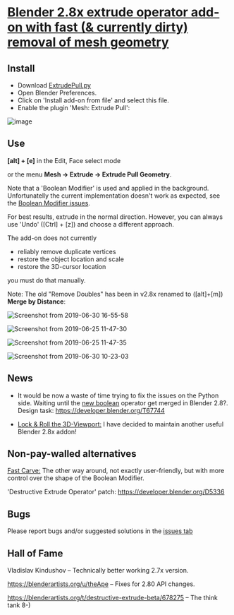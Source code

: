 # [Blender 2.8x extrude operator add-on with fast (& currently dirty) removal of mesh geometry](https://capnm.github.io/b8ExtrudePull/)

## Install

* Download [ExtrudePull.py](https://raw.githubusercontent.com/capnm/B8ExtrudePull/master/ExtrudePull.py)
* Open Blender Preferences.
* Click on 'Install add-on from file' and select this file.
* Enable the plugin 'Mesh: Extrude Pull':

![image](https://user-images.githubusercontent.com/4047289/60091072-0fca5780-9744-11e9-967f-76c949d8f753.png)

## Use

**[alt] + [e]** in the Edit, Face select mode

or the menu **Mesh → Extrude → Extrude Pull Geometry**.

Note that a 'Boolean Modifier' is used and applied in the background. Unfortunatelly the current implementation doesn't work as expected, see the [Boolean Modifier issues](https://developer.blender.org/T47030).

For best results, extrude in the normal direction. However, you can always use 'Undo' ([Ctrl] + [z]) and choose a different approach.

The add-on does not currently

+ reliably remove duplicate vertices
+ restore the object location and scale
+ restore the 3D-cursor location

you must do that manually.

Note: The old "Remove Doubles" has been in v2.8x renamed to ([alt]+[m]) **Merge by Distance**:


![Screenshot from 2019-06-30 16-55-58](https://user-images.githubusercontent.com/4047289/60398425-113abc00-9b58-11e9-8276-dea44e8c2d21.png)  

![Screenshot from 2019-06-25 11-47-30](https://user-images.githubusercontent.com/4047289/60088611-3f2a9580-973f-11e9-8b1d-5fdb163c8170.png)  

![Screenshot from 2019-06-25 11-47-35](https://user-images.githubusercontent.com/4047289/60088624-45b90d00-973f-11e9-8555-2ded79cc74dd.png)  

![Screenshot from 2019-06-30 10-23-03](https://user-images.githubusercontent.com/4047289/60394273-02d1ad80-9b22-11e9-9358-06060fa418ba.png)


##  News

+ It would be now a waste of time trying to fix the issues on the Python side. Waiting until
the [new boolean](https://developer.blender.org/diffusion/B/history/newboolean/) operator get
merged in Blender 2.8?. Design task: https://developer.blender.org/T67744

+ [Lock & Roll the 3D-Viewport:](https://capnm.github.io/b8RollViewport/)  I have decided to maintain another useful Blender 2.8x addon!


## Non-pay-walled alternatives

[Fast Carve:](https://github.com/jayanam/fast-carve/tree/fast-carve-2-8) The other way around, not
exactly user-friendly, but with more control over the shape of the Boolean Modifier.

'Destructive Extrude Operator' patch: https://developer.blender.org/D5336

## Bugs

Please report bugs and/or suggested solutions in the [issues tab](https://github.com/capnm/B8ExtrudePull/issues)

## Hall of Fame

Vladislav Kindushov – Technically better working 2.7x version.

https://blenderartists.org/u/theApe – Fixes for 2.80 API changes.

https://blenderartists.org/t/destructive-extrude-beta/678275 – The think tank 8-)

